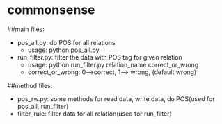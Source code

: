 commonsense
===========
##main files:
* pos_all.py: do POS for all relations
  * usage: python pos_all.py
* run_filter.py: filter the data with POS tag for given relation
  * usage: python run_filter.py relation_name correct_or_wrong
  * correct_or_wrong: 0-->correct, 1--> wrong, (default wrong)

##method files:
* pos_rw.py: some methods for read data, write data, do POS(used for pos_all, run_filter)
* filter_rule: filter data for all relation(used for run_filter)
